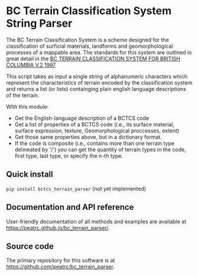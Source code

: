 # BC Terrain Classification System String Parser

The BC Terrain Classification System is a scheme designed for the classification of 
surficial materials, landforms and geomorphological processes of a mappable area.
The standards for this system are outlined in great detail in the [BC TERRAIN CLASSIFICATION SYSTEM
FOR BRITISH COLUMBIA V.2 1997](https://www2.gov.bc.ca/assets/gov/environment/natural-resource-stewardship/nr-laws-policy/risc/terclass_system_1997.pdf)

This script takes as input a single string of alphanumeric characters which represent
the characteristics of terrain encoded by the classification system and returns a list
(or lists) containging plain english language descriptions of the terrain.

With this module:

* Get the English-language description of a BCTCS code
* Get a list of properties of a BCTCS code (i.e., its surface material, surface expression,
texture, Geomorphological proccesses, extent)
* Get those same properties above, but in a dictionary format.
* If the code is composite (i.e., contains more than one terrain type delineated by '/') you 
can get the quantity of terrain types in the code, first type, last type, or specify the n-th type.



## Quick install

`pip install bctcs_terrain_parser` (not yet implemented)

## Documentation and API reference

User-friendly documentation of all methods and examples are available at <https://peatrc.github.io/bc_terrain_parser/>. 

## Source code

The primary repository for this software is at <https://github.com/peatrc/bc_terrain_parser>.
